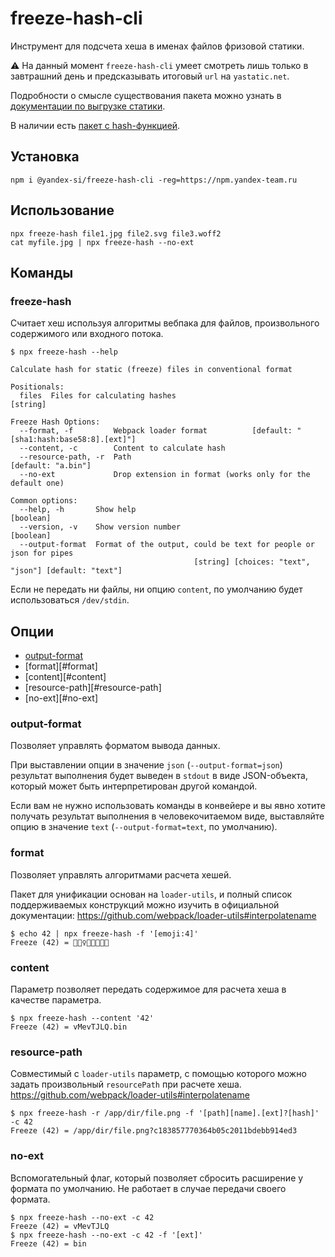 # freeze-hash-cli

Инструмент для подсчета хеша в именах файлов фризовой статики.

:warning: На данный момент `freeze-hash-cli` умеет смотреть лишь только в завтрашний день и предсказывать итоговый `url` на `yastatic.net`.

Подробности о смысле существования пакета можно узнать в [документации по выгрузке статики](https://github.yandex-team.ru/search-interfaces/frontend/blob/master/docs/deploy-static.md).

В наличии есть [пакет с hash-функцией](https://github.yandex-team.ru/search-interfaces/frontend/tree/master/packages/freeze-hash).

## Установка

```console
npm i @yandex-si/freeze-hash-cli -reg=https://npm.yandex-team.ru
```

## Использование

```console
npx freeze-hash file1.jpg file2.svg file3.woff2
cat myfile.jpg | npx freeze-hash --no-ext
```

## Команды

### freeze-hash

Считает хеш используя алгоритмы вебпака для файлов, произвольного содержимого или входного потока.

```console
$ npx freeze-hash --help

Calculate hash for static (freeze) files in conventional format

Positionals:
  files  Files for calculating hashes                                                [string]

Freeze Hash Options:
  --format, -f         Webpack loader format          [default: "[sha1:hash:base58:8].[ext]"]
  --content, -c        Content to calculate hash
  --resource-path, -r  Path                                                [default: "a.bin"]
  --no-ext             Drop extension in format (works only for the default one)

Common options:
  --help, -h       Show help                                                        [boolean]
  --version, -v    Show version number                                              [boolean]
  --output-format  Format of the output, could be text for people or json for pipes
                                         [string] [choices: "text", "json"] [default: "text"]
```

Если не передать ни файлы, ни опцию `content`, по умолчанию будет использоваться `/dev/stdin`.

## Опции

* [output-format](#output-format)
* [format][#format]
* [content][#content]
* [resource-path][#resource-path]
* [no-ext][#no-ext]

### output-format

Позволяет управлять форматом вывода данных.

При выставлении опции в значение `json` (`--output-format=json`) результат выполнения будет выведен в `stdout` в виде JSON-объекта, который может быть интерпретирован другой командой.

Если вам не нужно использовать команды в конвейере и вы явно хотите получать результат выполнения в человекочитаемом виде, выставляйте опцию в значение `text` (`--output-format=text`, по умолчанию).

### format

Позволяет управлять алгоритмами расчета хешей.

Пакет для унификации основан на `loader-utils`, и полный список поддерживаемых конструкций можно изучить в официальной документации: https://github.com/webpack/loader-utils#interpolatename

```console
$ echo 42 | npx freeze-hash -f '[emoji:4]'
Freeze (42) = 🤾🏽‍♀️🇸🇴👰🏻😲
```

### content

Параметр позволяет передать содержимое для расчета хеша в качестве параметра.

```console
$ npx freeze-hash --content '42'
Freeze (42) = vMevTJLQ.bin
```

### resource-path

Совместимый с `loader-utils` параметр, с помощью которого можно задать произвольный `resourcePath` при расчете хеша. https://github.com/webpack/loader-utils#interpolatename

```console
$ npx freeze-hash -r /app/dir/file.png -f '[path][name].[ext]?[hash]' -c 42
Freeze (42) = /app/dir/file.png?c183857770364b05c2011bdebb914ed3
```

### no-ext

Вспомогательный флаг, который позволяет сбросить расширение у формата по умолчанию.
Не работает в случае передачи своего формата.

```console
$ npx freeze-hash --no-ext -c 42
Freeze (42) = vMevTJLQ
$ npx freeze-hash --no-ext -c 42 -f '[ext]'
Freeze (42) = bin
```

